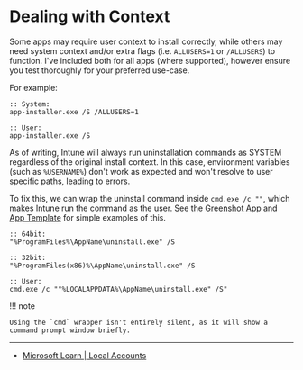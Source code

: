 # Dealing with Context

Some apps may require user context to install correctly, while others may need system context and/or extra flags (i.e. `ALLUSERS=1` or `/ALLUSERS`) to function. I've included both for all apps (where supported), however ensure you test thoroughly for your preferred use-case.

For example:

```batch title="install.cmd"
:: System:
app-installer.exe /S /ALLUSERS=1

:: User:
app-installer.exe /S
```

As of writing, Intune will always run uninstallation commands as SYSTEM regardless of the original install context. In this case, environment variables (such as `%USERNAME%`) don't work as expected and won't resolve to user specific paths, leading to errors.

To fix this, we can wrap the uninstall command inside `cmd.exe /c ""`, which makes Intune run the command as the user. See the [Greenshot App](https://github.com/hudsonm62/Intune-Win32App-Library/blob/master/Apps/Greenshot) and [App Template](https://github.com/hudsonm62/Intune-Win32App-Library/blob/master/Apps/_template) for simple examples of this.

```batch title="uninstall.cmd"
:: 64bit:
"%ProgramFiles%\AppName\uninstall.exe" /S

:: 32bit:
"%ProgramFiles(x86)%\AppName\uninstall.exe" /S

:: User:
cmd.exe /c ""%LOCALAPPDATA%\AppName\uninstall.exe" /S"
```

!!! note

    Using the `cmd` wrapper isn't entirely silent, as it will show a command prompt window briefly.

---

- [Microsoft Learn | Local Accounts](https://learn.microsoft.com/en-us/windows/security/identity-protection/access-control/local-accounts#system)
